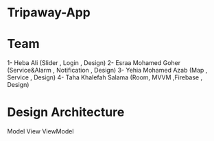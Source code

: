 # Tripaway-App

Team
======
1- Heba Ali  (Slider , Login , Design)
2- Esraa Mohamed Goher (Service&Alarm , Notification , Design)
3- Yehia Mohamed Azab  (Map , Service , Design)
4- Taha Khalefah Salama (Room, MVVM ,Firebase , Design)

Design Architecture
===================
Model View ViewModel
